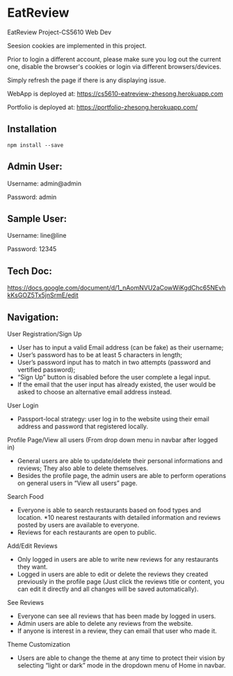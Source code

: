 # EatReview
EatReview Project-CS5610 Web Dev


Seesion cookies are implemented in this project. 

Prior to login a different account, please make sure you log out the current one, disable the browser's cookies or login via different browsers/devices.

Simply refresh the page if there is any displaying issue.
 
 WebApp is deployed at: https://cs5610-eatreview-zhesong.herokuapp.com
 
 Portfolio is deployed at: https://portfolio-zhesong.herokuapp.com/

## Installation

`npm install --save`


## Admin User:
Username: admin@admin

Password: admin

## Sample User:
Username: line@line

Password: 12345

## Tech Doc:
https://docs.google.com/document/d/1_nAomNVU2aCowWiKgdChc65NEvhkKsGOZ5Tx5jnSrmE/edit

## Navigation:
User Registration/Sign Up
*  User has to input a valid Email address (can be fake) as their username;
*  User’s password has to be at least 5 characters in length;
*  User’s password input has to match in two attempts (password and vertified password);
* “Sign Up” button is disabled before the user complete a legal input.
* If the email that the user input has already existed, the user would be asked to choose an alternative email address instead.

User Login
* Passport-local strategy: user log in to the website using their email address and password that registered locally.

Profile Page/View all users (From drop down menu in navbar after logged in)
* General users are able to update/delete their personal informations and reviews; They also able to delete themselves. 
* Besides the profile page, the admin users are able to perform  operations on general users in “View all users” page.

Search Food
* Everyone is able to search restaurants based on food types and location.
*10 nearest restaurants with  detailed information and reviews posted by users are available to everyone.
* Reviews for each restaurants are open to public.

Add/Edit  Reviews
* Only logged in users are able to write new reviews for any restaurants they want.
* Logged in users are able to edit or delete the reviews they created previously in the profile page (Just click the reviews title or content, you can edit it directly and all changes will be saved automatically).

See Reviews
* Everyone can see all reviews that has been made by logged in users.
* Admin users are able to delete any reviews from the website.
* If anyone is interest in a review, they can email that user who made it. 

Theme Customization 
* Users are able to change the theme at any time to protect their vision by selecting  “light or dark” mode in the dropdown menu of Home in navbar.




